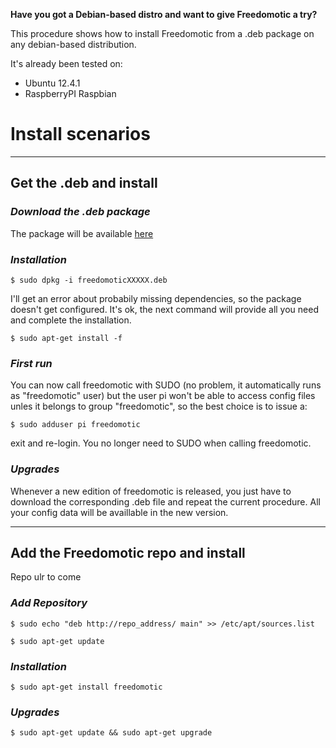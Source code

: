 **Have you got a Debian-based distro and want to give Freedomotic a try?**

This procedure shows how to install Freedomotic from a .deb package on any debian-based distribution.

It's already been tested on:
  * Ubuntu 12.4.1
  * RaspberryPI Raspbian


# Install scenarios #

---


## Get the .deb and install ##

### _Download the .deb package_ ###
The package will be available [here](http://www.freedomotic.com/content/download)

### _Installation_ ###

`$ sudo dpkg -i freedomoticXXXXX.deb`

I'll get an error about probabily missing dependencies, so the package doesn't get configured. It's ok, the next command will provide all you need and complete the installation.

`$ sudo apt-get install -f`

### _First run_ ###

You can now call freedomotic with SUDO (no problem, it automatically runs as "freedomotic" user) but the user pi won't be able to access config files unles it belongs to group "freedomotic", so the best choice is to issue a:

`$ sudo adduser pi freedomotic`

exit and re-login. You no longer need to SUDO when calling freedomotic.

### _Upgrades_ ###
Whenever a new edition of freedomotic is released, you just have to download the corresponding .deb file and repeat the current procedure. All your config data will be availlable in the new version.


---



## Add the Freedomotic repo and install ##
Repo ulr to come

### _Add Repository_ ###

`$ sudo echo "deb http://repo_address/ main" >> /etc/apt/sources.list`

`$ sudo apt-get update`

### _Installation_ ###
`$ sudo apt-get install freedomotic`

### _Upgrades_ ###
`$ sudo apt-get update && sudo apt-get upgrade`